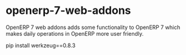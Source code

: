 openerp-7-web-addons
====================

OpenERP 7 web addons adds some functionality to OpenERP 7 which makes daily operations in OpenERP more user friendly.

pip install werkzeug==0.8.3

